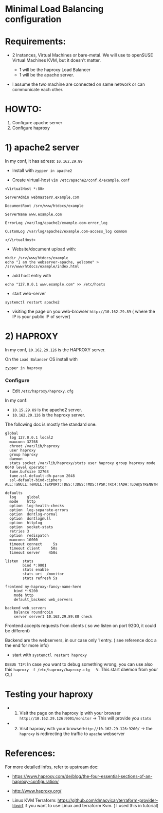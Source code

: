 # Minimal Load Balancing configuration

# Requirements:

- 2 Instances, Virtual Machines or bare-metal. We will use to openSUSE Virtual Machines KVM, but it doesn't matter.
  * 1 will be  the haproxy Load Balancer
  * 1 will be the apache server.

- I assume the two machine are connected on same network or can communicate each other.


# HOWTO:

1) Configure apache server
2) Configure haproxy

# 1) apache2 server

In my conf, it has adress: `10.162.29.89`

* Install with `zypper in apache2`

* Create virtual-host `vim /etc/apache2/conf.d/example.conf`

```
<VirtualHost *:80>

ServerAdmin webmaster@.example.com

DocumentRoot /srv/www/htdocs/example

ServerName www.example.com

ErrorLog /var/log/apache2/example.com-error_log

CustomLog /var/log/apache2/example.com-access_log common

</VirtualHost>
```

* Website/document upload with:

```
mkdir /srv/www/htdocs/example
echo "I am the webserver-apache, welcome" > /srv/www/htdocs/example/index.html
```

* add host entry with
```
echo "127.0.0.1 www.example.com" >> /etc/hosts
```

* start web-server
```
systemctl restart apache2
```

* visiting the page on you web-browser `http://10.162.29.89` ( where the IP is your public IP of server)

# 2) HAPROXY  

In my conf, `10.162.29.126` is the HAPROXY server.

On the `Load Balancer` OS install with

```
zypper in haproxy
```

### Configure

* Edit `/etc/haproxy/haproxy.cfg`

In my conf:
* `10.15.29.89` is the apache2 server.
* `10.162.29.126` is the haproxy server.

The following doc is mostly the standard one.

```
global
  log 127.0.0.1 local2
  maxconn 32768
  chroot /var/lib/haproxy
  user haproxy
  group haproxy
  daemon
  stats socket /var/lib/haproxy/stats user haproxy group haproxy mode 0640 level operator
  tune.bufsize 32768
  tune.ssl.default-dh-param 2048
  ssl-default-bind-ciphers ALL:!aNULL:!eNULL:!EXPORT:!DES:!3DES:!MD5:!PSK:!RC4:!ADH:!LOW@STRENGTH

defaults
  log     global
  mode    http
  option  log-health-checks
  option  log-separate-errors
  option  dontlog-normal
  option  dontlognull
  option  httplog
  option  socket-stats
  retries 3
  option  redispatch
  maxconn 10000
  timeout connect     5s
  timeout client     50s
  timeout server    450s

listen  stats
        bind *:9001
        stats enable
        stats uri  /monitor
        stats refresh 5s

frontend my-haproxy-fancy-name-here
    bind *:9200
    mode http
    default_backend web_servers

backend web_servers
    balance roundrobin
    server server1 10.162.29.89:80 check
```

Frontend  accepts requests from clients ( so we listen on port 9200, it could be different)

Backend are the webservers, in our case only 1 entry. ( see reference doc a the end for more info)


* start with `systemctl restart haproxy`


`DEBUG TIP`: In case you want to debug something wrong, you can use also this `haproxy -f /etc/haproxy/haproxy.cfg  -V`. This start daemon from your CLI


# Testing your haproxy

* 01) Visit the page on the haproxy ip with your browser `http://10.162.29.126:9001/monitor`
      -> This will provide you `stats`

* 02) Visit haproxy with your browser`http://10.162.29.126:9200/` -> the `haproxy` is redirecting the traffic to `apache` webserver


# References:

For more detailed infos, refer to upstream doc:

* https://www.haproxy.com/de/blog/the-four-essential-sections-of-an-haproxy-configuration/

* http://www.haproxy.org/

* Linux KVM Terraform: https://github.com/dmacvicar/terraform-provider-libvirt if you want to use Linux and terraform Kvm. ( I used this in tutorial)
